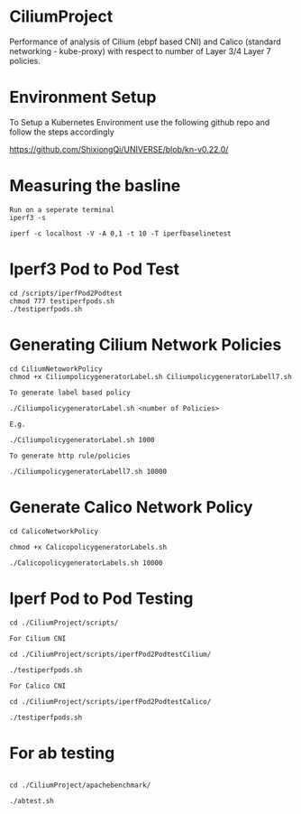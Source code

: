 # CiliumProject

Performance of analysis of Cilium (ebpf based CNI) and Calico (standard  networking - kube-proxy) with respect to number of Layer 3/4 Layer 7 policies. 

# Environment Setup

To Setup a Kubernetes Environment use the following github repo and follow the steps accordingly 

https://github.com/ShixiongQi/UNIVERSE/blob/kn-v0.22.0/


# Measuring the basline 

```
Run on a seperate terminal 
iperf3 -s
```
```
iperf -c localhost -V -A 0,1 -t 10 -T iperfbaselinetest
```


# Iperf3 Pod to Pod Test 

```
cd /scripts/iperfPod2Podtest
chmod 777 testiperfpods.sh
./testiperfpods.sh 
```
# Generating Cilium Network Policies

```
cd CiliumNetoworkPolicy 
chmod +x CiliumpolicygeneratorLabel.sh CiliumpolicygeneratorLabell7.sh

To generate label based policy 

./CiliumpolicygeneratorLabel.sh <number of Policies>

E.g. 

./CiliumpolicygeneratorLabel.sh 1000 

To generate http rule/policies 

./CiliumpolicygeneratorLabell7.sh 10000

```

# Generate Calico Network Policy 

```
cd CalicoNetworkPolicy

chmod +x CalicopolicygeneratorLabels.sh

./CalicopolicygeneratorLabels.sh 10000

```

# Iperf Pod to Pod Testing 

 ```
 cd ./CiliumProject/scripts/
 
For Cilium CNI 

cd ./CiliumProject/scripts/iperfPod2PodtestCilium/

./testiperfpods.sh 

For Calico CNI 

cd ./CiliumProject/scripts/iperfPod2PodtestCalico/

./testiperfpods.sh

```


# For ab testing 
 
``` 

cd ./CiliumProject/apachebenchmark/

./abtest.sh 

```







 

```


